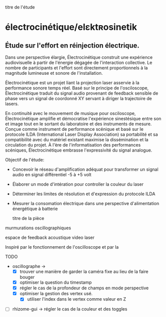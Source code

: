 titre de l'étude
# électrocinétique/elɛktʀosinetik

## Étude sur l'effort en réinjection électrique. 

Dans une perspective élargie, Électrocinétique construit une expérience audiovisuelle à partir de l'énergie dégagée de l'interaction collective. Le nombre de participants et l'effort sont directement proportionnels à la magnitude lumineuse et sonore de l'installation.


Électrocinétique est un projet liant la projection laser asservie à la performance sonore temps réel. Basé sur le principe de l'osciloscope, Électrocinétique traduit du signal audio provenant de feedback sensible de phase vers un signal de coordonné XY servant à diriger la trajectoire de lasers. 

En continuité avec le mouvement de musique pour osciloscope, Électrocinétique amplifie et démocratise l'expérience sinestésique entre son et image tout en le sortant du laboratoire et des instruments de mesure. Conçue comme instrument de performance scénique et basé sur le protocole ILDA (International Laser Display Association) sa portabilité et sa compatibilité avec du matériel existant maximise la dissémination et la circulation du projet. À l'ère de l'informatisation des performances scéniques, Électrocinétique embrasse l'expressivité du signal analogue.

Objectif de l'étude:
- Concevoir le réseau d'amplification adéquat pour transformer un signal audio en signal différentiel -5 à +5 volt 
- Élaborer un mode d'intération pour controller la couleur du laser
- Déterminer les limites de résolution et d'expression du protocole ILDA 
- Mesurer la consomation électrique dans une perspective d'alimentation énergétique à batterie








  titre  de la pièce 
  
murmurations oscillographiques

espace de feedback 
acoustique 
video
laser



Inspiré par le fonctionnement de l'oscilloscope et par la 

TODO 
*  oscillographe -> 
	* [x] trouver une manière de garder la caméra fixe au lieu de la faire bouger 
	* [x] optimiser la question du timestamp
	* [x] régler le cas de la profondeur de champs en mode perspective
	* [x] optimiser la gestion des vertex usé.
		* [x] utiliser l'index dans le vertex comme valeur en Z  
* [ ] rhizome-gui -> régler le cas de la couleur et des toggles 
 
